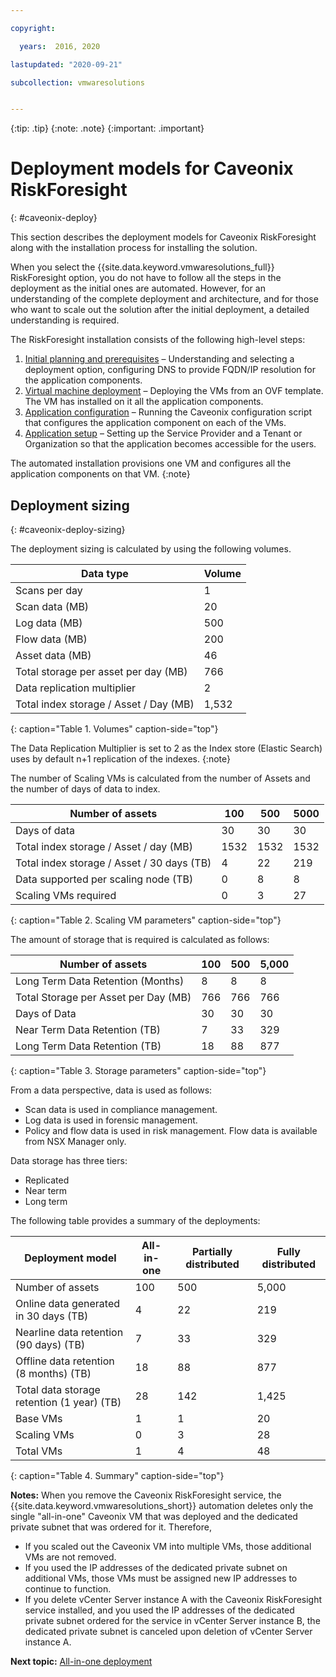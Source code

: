 ```yaml
---

copyright:

  years:  2016, 2020

lastupdated: "2020-09-21"

subcollection: vmwaresolutions


---
```


{:tip: .tip}
{:note: .note}
{:important: .important}

# Deployment models for Caveonix RiskForesight
{: #caveonix-deploy}

This section describes the deployment models for Caveonix RiskForesight along with the installation process for installing the solution.

When you select the {{site.data.keyword.vmwaresolutions_full}} RiskForesight option, you do not have to follow all the steps in the deployment as the initial ones are automated. However, for an understanding of the complete deployment and architecture, and for those who want to scale out the solution after the initial deployment, a detailed understanding is required.

The RiskForesight installation consists of the following high-level steps:

1. [Initial planning and prerequisites](/docs/vmwaresolutions?topic=vmwaresolutions-caveonix-step1) – Understanding and selecting a deployment option, configuring DNS to provide FQDN/IP resolution for the application components.
2. [Virtual machine deployment](/docs/vmwaresolutions?topic=vmwaresolutions-caveonix-step2) – Deploying the VMs from an OVF template. The VM has installed on it all the application components.
3. [Application configuration](/docs/vmwaresolutions?topic=vmwaresolutions-caveonix-step3) – Running the Caveonix configuration script that configures the application component on each of the VMs.
4. [Application setup](/docs/vmwaresolutions?topic=vmwaresolutions-caveonix-step4) – Setting up the Service Provider and a Tenant or Organization so that the application becomes accessible for the users.

The automated installation provisions one VM and configures all the application components on that VM.
{:note}

## Deployment sizing
{: #caveonix-deploy-sizing}

The deployment sizing is calculated by using the following volumes.

| Data type | Volume |
|---|---|
| Scans per day | 1 |
| Scan data (MB) |  20 |
| Log data (MB) | 500 |
| Flow data (MB) | 200 |
| Asset data (MB) |46 |
| Total storage per asset per day (MB) | 766 |
| Data replication multiplier | 2 |
| Total index storage / Asset / Day (MB) | 1,532 |
{: caption="Table 1. Volumes" caption-side="top"}

The Data Replication Multiplier is set to 2 as the Index store (Elastic Search) uses by default n+1 replication of the indexes.
{:note}

The number of Scaling VMs is calculated from the number of Assets and the number of days of data to index.

| Number of assets | 100 | 500 | 5000 |
|---|---|---|---|
| Days of data | 30 | 30 | 30 |
| Total index storage / Asset / day (MB) | 1532 | 1532 | 1532 |
| Total index storage / Asset / 30 days (TB) | 4 | 22 | 219 |
| Data supported per scaling node (TB) | 0 | 8 | 8 |
|Scaling VMs required | 0 | 3 |27 |
{: caption="Table 2. Scaling VM parameters" caption-side="top"}

The amount of storage that is required is calculated as follows:

| Number of assets |100 | 500 | 5,000 |
|---|---|---|---|
| Long Term Data Retention (Months) |8 | 8 | 8 |
| Total Storage per Asset per Day (MB) | 766 | 766 | 766 |
| Days of Data | 30 | 30 | 30 |
| Near Term Data Retention (TB) | 7 | 33 | 329 |
| Long Term Data Retention (TB) | 18 | 88 | 877 |
{: caption="Table 3. Storage parameters" caption-side="top"}

From a data perspective, data is used as follows:
- Scan data is used in compliance management.
- Log data is used in forensic management.
- Policy and flow data is used in risk management. Flow data is available from NSX Manager only.

Data storage has three tiers:
- Replicated
- Near term
- Long term

The following table provides a summary of the deployments:

|Deployment model | All-in-one | Partially distributed | Fully distributed |
|---|---|---|---|
| Number of assets | 100 |500 | 5,000 |
| Online data generated in 30 days (TB) | 4 | 22 | 219 |
| Nearline data retention (90 days) (TB) | 7 | 33 | 329 |
| Offline data retention (8 months) (TB) | 18 | 88 | 877 |
| Total data storage retention (1 year) (TB) | 28 |142 | 1,425 |
| Base VMs | 1 | 1 | 20 |
| Scaling VMs | 0 | 3 | 28 |
| Total VMs | 1 | 4 | 48 |
{: caption="Table 4. Summary" caption-side="top"}

**Notes:**
When you remove the Caveonix RiskForesight service, the {{site.data.keyword.vmwaresolutions_short}} automation deletes only the single "all-in-one" Caveonix VM that was deployed and the dedicated private subnet that was ordered for it. Therefore,
* If you scaled out the Caveonix VM into multiple VMs, those additional VMs are not removed.
* If you used the IP addresses of the dedicated private subnet on additional VMs, those VMs must be assigned new IP addresses to continue to function.
* If you delete vCenter Server instance A with the Caveonix RiskForesight service installed, and you used the IP addresses of the dedicated private subnet ordered for the service in vCenter Server instance B, the dedicated private subnet is canceled upon deletion of vCenter Server instance A.

**Next topic:** [All-in-one deployment](/docs/vmwaresolutions?topic=vmwaresolutions-caveonix-allinone)
